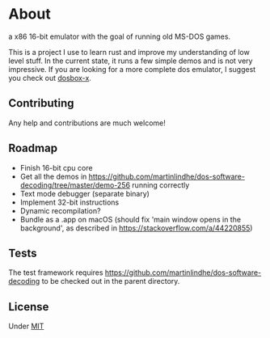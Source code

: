 # About

a x86 16-bit emulator with the goal of running old MS-DOS games.

This is a project I use to learn rust and improve my understanding of low level stuff.
In the current state, it runs a few simple demos and is not very impressive.
If you are looking for a more complete dos emulator, I suggest you check out [dosbox-x](https://github.com/joncampbell123/dosbox-x).

## Contributing

Any help and contributions are much welcome!


## Roadmap

- Finish 16-bit cpu core
- Get all the demos in https://github.com/martinlindhe/dos-software-decoding/tree/master/demo-256 running correctly
- Text mode debugger (separate binary)
- Implement 32-bit instructions
- Dynamic recompilation?
- Bundle as a .app on macOS (should fix 'main window opens in the background', as described in https://stackoverflow.com/a/44220855)


## Tests

The test framework requires https://github.com/martinlindhe/dos-software-decoding to be checked out in the parent directory.


## License

Under [MIT](LICENSE)
